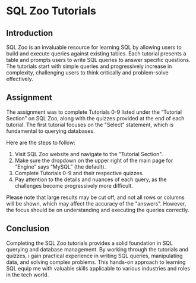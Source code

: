 # SQL Zoo Tutorials

## Introduction

SQL Zoo is an invaluable resource for learning SQL by allowing users to build and execute queries against existing tables. Each tutorial presents a table and prompts users to write SQL queries to answer specific questions. The tutorials start with simple queries and progressively increase in complexity, challenging users to think critically and problem-solve effectively.

## Assignment

The assignment was to complete Tutorials 0-9 listed under the “Tutorial Section” on SQL Zoo, along with the quizzes provided at the end of each tutorial. The first tutorial focuses on the "Select" statement, which is fundamental to querying databases.

Here are the steps to follow:

1. Visit SQL Zoo website and navigate to the "Tutorial Section".
2. Make sure the dropdown on the upper right of the main page for “Engine” says “MySQL” (the default).
3. Complete Tutorials 0-9 and their respective quizzes.
4. Pay attention to the details and nuances of each query, as the challenges become progressively more difficult.

Please note that large results may be cut off, and not all rows or columns will be shown, which may affect the accuracy of the "answers". However, the focus should be on understanding and executing the queries correctly.

## Conclusion

Completing the SQL Zoo tutorials provides a solid foundation in SQL querying and database management. By working through the tutorials and quizzes, i gain practical experience in writing SQL queries, manipulating data, and solving complex problems. This hands-on approach to learning SQL equip me with valuable skills applicable to various industries and roles in the tech world.
